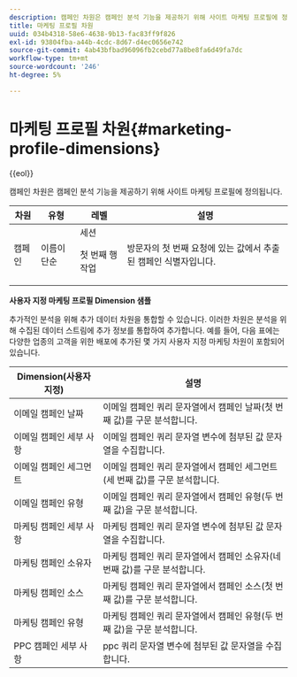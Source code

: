 ```yaml
---
description: 캠페인 차원은 캠페인 분석 기능을 제공하기 위해 사이트 마케팅 프로필에 정의됩니다.
title: 마케팅 프로필 차원
uuid: 034b4318-58e6-4638-9b13-fac83ff9f826
exl-id: 93804fba-a44b-4cdc-8d67-d4ec0656e742
source-git-commit: 4ab43bfbad96096fb2cebd77a8be8fa6d49fa7dc
workflow-type: tm+mt
source-wordcount: '246'
ht-degree: 5%

---
```


# 마케팅 프로필 차원{#marketing-profile-dimensions}

{{eol}}

캠페인 차원은 캠페인 분석 기능을 제공하기 위해 사이트 마케팅 프로필에 정의됩니다.

<table id="table_27A4B8247F6D4E18BD61041CED7D8805"> 
 <thead> 
  <tr> 
   <th colname="col1" class="entry"> 차원 </th> 
   <th colname="col2" class="entry"> 유형 </th> 
   <th colname="col3" class="entry"> 레벨 </th> 
   <th colname="col4" class="entry"> 설명 </th> 
  </tr> 
 </thead>
 <tbody> 
  <tr> 
   <td colname="col1"> 캠페인 </td> 
   <td colname="col2"> 이름이 단순 </td> 
   <td colname="col3">세션 <p>첫 번째 행 작업 </p></td> 
   <td colname="col4"> 방문자의 첫 번째 요청에 있는 값에서 추출된 캠페인 식별자입니다. </td> 
  </tr> 
 </tbody> 
</table>

**사용자 지정 마케팅 프로필 Dimension 샘플**

추가적인 분석을 위해 추가 데이터 차원을 통합할 수 있습니다. 이러한 차원은 분석을 위해 수집된 데이터 스트림에 추가 정보를 통합하여 추가합니다. 예를 들어, 다음 표에는 다양한 업종의 고객을 위한 배포에 추가된 몇 가지 사용자 지정 마케팅 차원이 포함되어 있습니다.

| Dimension(사용자 지정) | 설명 |
|---|---|
| 이메일 캠페인 날짜 | 이메일 캠페인 쿼리 문자열에서 캠페인 날짜(첫 번째 값)를 구문 분석합니다. |
| 이메일 캠페인 세부 사항 | 이메일 캠페인 쿼리 문자열 변수에 첨부된 값 문자열을 수집합니다. |
| 이메일 캠페인 세그먼트 | 이메일 캠페인 쿼리 문자열에서 캠페인 세그먼트(세 번째 값)를 구문 분석합니다. |
| 이메일 캠페인 유형 | 이메일 캠페인 쿼리 문자열에서 캠페인 유형(두 번째 값)을 구문 분석합니다. |
| 마케팅 캠페인 세부 사항 | 마케팅 캠페인 쿼리 문자열 변수에 첨부된 값 문자열을 수집합니다. |
| 마케팅 캠페인 소유자 | 마케팅 캠페인 쿼리 문자열에서 캠페인 소유자(네 번째 값)를 구문 분석합니다. |
| 마케팅 캠페인 소스 | 마케팅 캠페인 쿼리 문자열에서 캠페인 소스(첫 번째 값)를 구문 분석합니다. |
| 마케팅 캠페인 유형 | 마케팅 캠페인 쿼리 문자열에서 캠페인 유형(두 번째 값)을 구문 분석합니다. |
| PPC 캠페인 세부 사항 | ppc 쿼리 문자열 변수에 첨부된 값 문자열을 수집합니다. |
